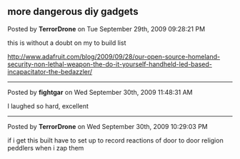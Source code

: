 ## more dangerous diy gadgets
Posted by **TerrorDrone** on Tue September 29th, 2009 09:28:21 PM

this is without a doubt on my to build list

<http://www.adafruit.com/blog/2009/09/28/our-open-source-homeland-security-non-lethal-weapon-the-do-it-yourself-handheld-led-based-incapacitator-the-bedazzler/>

--------------------------------------------------------------------------------

Posted by **fightgar** on Wed September 30th, 2009 11:48:31 AM

I laughed so hard, excellent

--------------------------------------------------------------------------------

Posted by **TerrorDrone** on Wed September 30th, 2009 10:29:03 PM

if i get this built have to set up to record reactions of door to door religion
peddlers when i zap them
